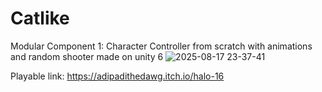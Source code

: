 # Catlike
Modular Component 1: Character Controller from scratch with animations and random shooter made on unity 6
![2025-08-17 23-37-41](https://github.com/user-attachments/assets/8beabd1e-c1a3-4102-a99a-cce5837340a6)


Playable link: https://adipadithedawg.itch.io/halo-16
